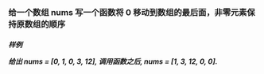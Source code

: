 <h3>给一个数组 nums 写一个函数将 0 移动到数组的最后面，非零元素保持原数组的顺序


<h5>样例
<p>给出 nums = [0, 1, 0, 3, 12], 调用函数之后, nums = [1, 3, 12, 0, 0].